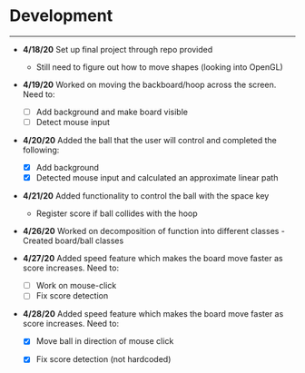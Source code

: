 # Development

---
- **4/18/20** Set up final project through repo provided
   - Still need to figure out how to move shapes (looking into OpenGL)

- **4/19/20** Worked on moving the backboard/hoop across the screen. Need to:
   - [ ] Add background and make board visible
   - [ ] Detect mouse input
   
- **4/20/20** Added the ball that the user will control and completed the following:
   - [x] Add background
   - [x] Detected mouse input and calculated an approximate linear path
   
- **4/21/20** Added functionality to control the ball with the space key
     - Register score if ball collides with the hoop
     
- **4/26/20** Worked on decomposition of function into different classes
     -Created board/ball classes

- **4/27/20** Added speed feature which makes the board move faster as score increases. Need to:  
    - [ ] Work on mouse-click
    - [ ] Fix score detection
    
- **4/28/20** Added speed feature which makes the board move faster as score increases. Need to:  
    - [x] Move ball in direction of mouse click
    - [x] Fix score detection (not hardcoded)
    

    